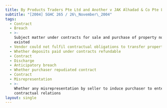 ```yaml
---
title: By Products Traders Pte Ltd and Another v JAK Alhadad & Co Pte Ltd
subtitle: "[2004] SGHC 265 / 26\_November\_2004"
tags:
  - Contract
  - Breach
  - >-
    Subject matter under contracts for sale and purchase of property no longer
    existed
  - Vendor could not fulfil contractual obligations to transfer property
  - Whether deposits paid under contracts refundable
  - Contract
  - Discharge
  - Anticipatory breach
  - Whether purchaser repudiated contract
  - Contract
  - Misrepresentation
  - >-
    Whether any misrepresentation by seller to induce purchaser to enter into
    contractual relations
layout: single
---
```


